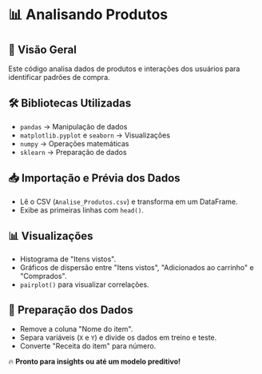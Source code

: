 # 📊 Analisando Produtos  

## 🚀 Visão Geral  
Este código analisa dados de produtos e interações dos usuários para identificar padrões de compra.  

## 🛠️ Bibliotecas Utilizadas  
- `pandas` → Manipulação de dados  
- `matplotlib.pyplot` e `seaborn` → Visualizações  
- `numpy` → Operações matemáticas  
- `sklearn` → Preparação de dados  

## 📥 Importação e Prévia dos Dados  
- Lê o CSV (`Analise_Produtos.csv`) e transforma em um DataFrame.  
- Exibe as primeiras linhas com `head()`.  

## 📊 Visualizações  
- Histograma de "Itens vistos".  
- Gráficos de dispersão entre "Itens vistos", "Adicionados ao carrinho" e "Comprados".  
- `pairplot()` para visualizar correlações.  

## 🧹 Preparação dos Dados  
- Remove a coluna "Nome do item".  
- Separa variáveis (`X` e `Y`) e divide os dados em treino e teste.  
- Converte "Receita do item" para número.  

🔥 **Pronto para insights ou até um modelo preditivo!**  
 
